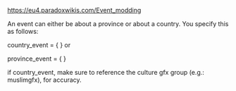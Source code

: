 https://eu4.paradoxwikis.com/Event_modding

An event can either be about a province or about a country. You specify this as follows:

country_event = {
}
or

province_event = {
}

if country_event, make sure to reference the culture gfx group (e.g.: muslimgfx), for accuracy.